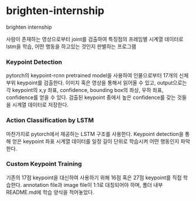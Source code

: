 # brighten-internship
brighten internship

사람이 존재하는 영상으로부터 joint를 검출하여 특징점의 프레임별 시계열 데이터로 lstm을 학습, 어떤 행동을 하고있는 것인지 판별하는 프로그램

### Keypoint Detection
pytorch의 keypoint-rcnn pretrained model을 사용하여 인물으로부터 17개의 신체부위 keypoint를 검출한다.
이미지 혹은 영상을 통해서 읽어올 수 있고, output으로는 각 keypoint의 x,y 좌표, confidence, bounding box의 좌상, 우하 좌표, confidence를 얻을 수 있다.
검출된 keypoint 중에서 높은 confidence를 갖는 것들을 시계열 데이터로 저장한다.

### Action Classification by LSTM
마찬가지로 pytorch에서 제공하는 LSTM 구조를 사용한다.
Keypoint detection을 통해 얻은 keypoint 좌표 시계열 데이터를 일정 길이 단위로 학습시켜 어떤 행동인지 파악한다.

### Custom Keypoint Training
기존의 17점 keypoint을 대신하여 사용하기 위해 16점 혹은 27점 keypoint를 직접 학습한다.
annotation file과 image file이 1:1로 대칭되어야 하며, 폴더 내부 README.md에 학습 양식을 적어놓았다.

